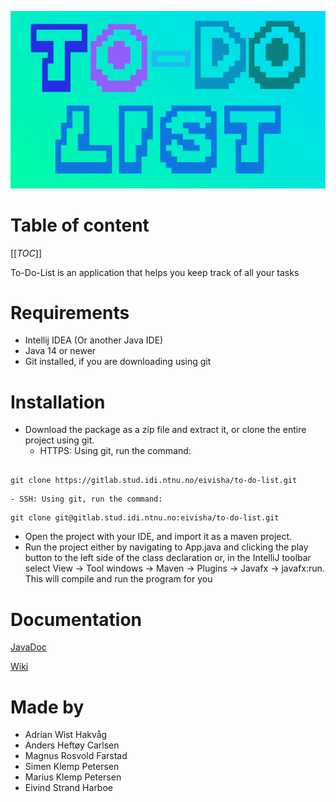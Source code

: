 ![](build/Logo_25.png)

# Table of content
[[_TOC_]]

To-Do-List is an application that helps you keep track of all your tasks

# Requirements

- Intellij IDEA (Or another Java IDE)
- Java 14 or newer
- Git installed, if you are downloading using git

# Installation

- Download the package as a zip file and extract it, or clone the entire project using git.
    - HTTPS: Using git, run the command:
```

git clone https://gitlab.stud.idi.ntnu.no/eivisha/to-do-list.git

```
    - SSH: Using git, run the command:
```
git clone git@gitlab.stud.idi.ntnu.no:eivisha/to-do-list.git
```

- Open the project with your IDE, and import it as a maven project.
- Run the project either by navigating to App.java and clicking the play button to the left side of the class declaration or,
in the IntelliJ toolbar select View -> Tool windows -> Maven -> Plugins -> Javafx -> javafx:run. This will compile and run the program for you

# Documentation
[JavaDoc](http://eivisha.pages.stud.idi.ntnu.no/to-do-list/ntnu.team1/module-summary.html)


[Wiki](https://gitlab.stud.iie.ntnu.no/eivisha/to-do-list/-/wikis/home)

# Made by
- Adrian Wist Hakvåg
- Anders Heftøy Carlsen
- Magnus Rosvold Farstad
- Simen Klemp Petersen
- Marius Klemp Petersen
- Eivind Strand Harboe

